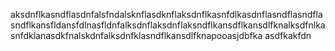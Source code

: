 aksdnflkasndflasdnfalsfndalsknflasdknflaksdnflkasnfdlkasdnflasndflasndflasndflkansfldansfdlnasfldnfalksdnflaksdnflaksndflkansdflkansdlfknalksdfnlkasnfdklanasdkfnalskdnfalksdnfklasndflkansdlfknapooasjdbfka
asdfkakfdn


